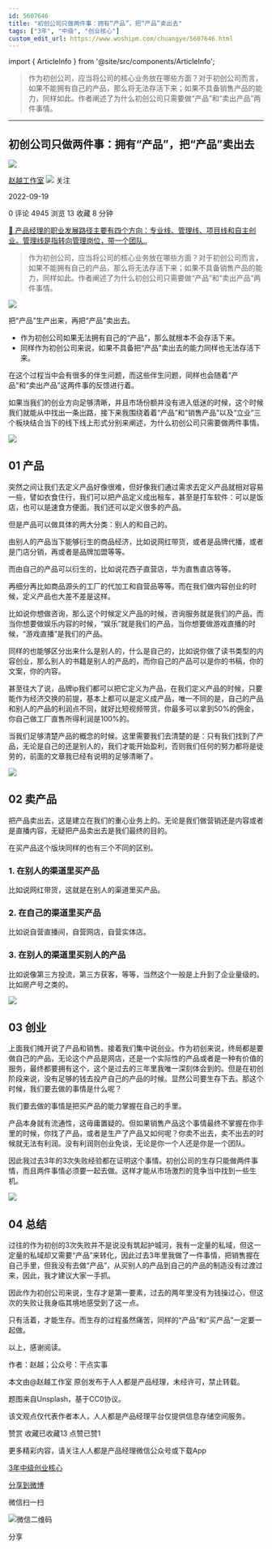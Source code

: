 ```yaml
---
id: 5607646
title: "初创公司只做两件事：拥有“产品”，把“产品”卖出去"
tags: ["3年", "中级", "创业核心"]
custom_edit_url: https://www.woshipm.com/chuangye/5607646.html
---
```

import { ArticleInfo } from '@site/src/components/ArticleInfo';

<ArticleInfo
    author="赵越工作室"
    authorLink="https://www.woshipm.com/u/1458436"
    published="2022-09-19"
    views={4945}
    comments={0}
    collects={13}
/>

> 作为初创公司，应当将公司的核心业务放在哪些方面？对于初创公司而言，如果不能拥有自己的产品，那么将无法存活下来；如果不具备销售产品的能力，同样如此。作者阐述了为什么初创公司只需要做“产品”和“卖出产品”两件事情。

---

## 初创公司只做两件事：拥有“产品”，把“产品”卖出去

[![](https://static.woshipm.com/APP_U_202209_20220901001029_6681.jpg?imageView2/1/w/72/h/72/q/100)](https://www.woshipm.com/u/1458436)

[赵越工作室](https://www.woshipm.com/u/1458436) ![](https://static.woshipm.com/tag/1121_1@2x.png) 关注

2022-09-19

0 评论 4945 浏览 13 收藏 8 分钟

[🔗 产品经理的职业发展路径主要有四个方向：专业线、管理线、项目线和自主创业。管理线是指转向管理岗位，带一个团队..](https://ke.qidianla.com/courses/90pm)

> 作为初创公司，应当将公司的核心业务放在哪些方面？对于初创公司而言，如果不能拥有自己的产品，那么将无法存活下来；如果不具备销售产品的能力，同样如此。作者阐述了为什么初创公司只需要做“产品”和“卖出产品”两件事情。

![](https://image.woshipm.com/wp-files/2022/09/jTw0kUTUz71hXAQlu9eE.jpg)

把“产品”生产出来，再把“产品”卖出去。

*   作为初创公司如果无法拥有自己的“产品”，那么就根本不会存活下来。
*   同样作为初创公司来说，如果不具备把“产品”卖出去的能力同样也无法存活下来。

在这个过程当中会有很多的伴生问题，而这些伴生问题，同样也会随着“产品”和“卖出产品”这两件事的反馈进行着。

如果当我们的创业方向足够清晰，并且市场份额并没有进入低迷的时候，这个时候我们就能从中找出一条出路，接下来我围绕着着“产品”和“销售产品”以及“立业”三个板块结合当下的线下线上形式分别来阐述，为什么初创公司只需要做两件事情。

![](https://image.woshipm.com/wp-files/2022/09/GVpjGdE9xvdXlQvSzWca.jpeg)

## 01 产品

突然之间让我们去定义产品好像很难，但好像我们通过需求去定义产品就相对容易一些，譬如衣食住行，我们可以把产品定义成出租车，甚至是打车软件：可以是饭店，也可以是速食方便面。我们还可以定义很多的产品。

但是产品可以做具体的两大分类：别人的和自己的。

由别人的产品当下能够衍生的商品经济，比如说网红带货，或者是品牌代播，或者是门店分销，再或者是品牌加盟等等。

而由自己的产品可以衍生的，比如说花西子直营店，华为直售直店等等。

再细分再比如商品源头的工厂的代加工和自营品等等。而在我们做内容创业的时候，定义产品也大差不差是这样。

比如说你想做咨询，那么这个时候定义产品的时候，咨询服务就是我们的产品，而当你想要做娱乐内容的时候，“娱乐”就是我们的产品，当你想要做游戏直播的时候，“游戏直播”是我们的产品。

同样的也能够区分出来什么是别人的，什么是自己的，比如说你做了读书类型的内容创业，那么别人的书籍是别人的产品的，而你自己的产品可以是你的书稿，你的文案，你的内容。

甚至往大了说，品牌ip我们都可以把它定义为产品，在我们定义产品的时候，只要能作为经济交换的前提，基本上都可以是定义成产品，唯一不同的是，自己的产品和别人的产品的利润点不同，就好比短视频带货，你最多可以拿到50%的佣金，你自己做工厂直售所得利润是100%的。

当我们足够清楚产品的概念的时候。这里需要我们去清楚的是：只有我们找到了产品，无论是自己的还是别人的，我们才能开始盈利，否则我们任何的努力都将是徒劳的，前面的文章我已经有说明的足够清晰了。

![](https://image.woshipm.com/wp-files/2022/09/6QKij30xNfdB15wurQJN.jpeg)

## 02 卖产品

把产品卖出去，这是建立在我们的重心业务上的。无论是我们做营销还是内容或者是直播内容，无疑把产品卖出去是我们最终的目的。

在买产品这个版块同样的也有三个不同的区别。

### 1\. 在别人的渠道里买产品

比如说网红带货，这就是在别人的渠道里买产品。

### 2\. 在自己的渠道里买产品

比如说自营直播间，自营网店，自营实体店。

### 3\. 在别人的渠道里买别人的产品

比如说像第三方投流，第三方获客，等等，当然这个一般是上升到了企业量级的。比如房产号之类的。

![](https://image.woshipm.com/wp-files/2022/09/YcTIQRvAmX8ExhIfg6jP.jpeg)

## 03 创业

上面我们摊开说了产品和销售。接着我们集中说创业。作为初创来说，终局都是要做自己的产品，无论这个产品是网店，还是一个实际性的产品或者是一种有价值的服务，最终都要拥有这个，这个是过去的三年里我唯一深刻体会到的。但是在初创阶段来说，没有足够的钱去投产自己的产品的时候。显然公司要生存下去。那这个时候，我们要去做的事情是什么呢？

我们要去做的事情是把买产品的能力掌握在自己的手里。

产品本身就有流通性，这毋庸置疑的。但如果销售产品这个事情最终不掌握在你手里的时候，你找了产品，或者是生产了产品又如何呢？你卖不出去，卖不出去的时候就无法有利润。没有利润则创业免谈，无论是你一个人还是你是一个团队。

因此我过去3年的3次失败经验都在证明这个事情。初创公司的生存只能做两件事情，而且两件事情必须要一起去做。这样才能从市场激烈的竞争当中找到一些生机。

![](https://image.woshipm.com/wp-files/2022/09/anhxGsWIhM118bF9A0O9.jpeg)

## 04 总结

过往的作为初创的3次失败并不是说没有筑起护城河，我有一定量的私域，但这一定量的私域却又需要“产品”来转化，因此过去3年里我做了一件事情，把销售握在自己手里，但我没有去做“产品”，从买别人的产品到自己的产品的制造没有过渡过来，因此，我才建议大家一手抓。

因此作为初创公司来说，生存才是第一要素，过去的两年里没有为钱操过心，但这次的失败让我身临其境地感受到了这一点。

只有活着，才能生存。而生存的过程虽然痛苦，同样的“产品”和“买产品”一定要一起做。

以上，感谢阅读。

作者：赵越；公众号：干点实事

本文由@赵越工作室 原创发布于人人都是产品经理，未经许可，禁止转载。

题图来自Unsplash，基于CC0协议。

该文观点仅代表作者本人，人人都是产品经理平台仅提供信息存储空间服务。

赞赏 收藏已收藏13 点赞已赞1

更多精彩内容，请关注人人都是产品经理微信公众号或下载App

[3年](https://www.woshipm.com/tag/3%e5%b9%b4)[中级](https://www.woshipm.com/tag/%e4%b8%ad%e7%ba%a7)[创业核心](https://www.woshipm.com/tag/%e5%88%9b%e4%b8%9a%e6%a0%b8%e5%bf%83)

[分享到微博](https://service.weibo.com/share/share.php?appkey=2775287854&title=初创公司只做两件事：拥有“产品”，把“产品”卖出去&url=https://www.woshipm.com/chuangye/5607646.html&pic=https://image.woshipm.com/wp-files/2022/09/jTw0kUTUz71hXAQlu9eE.jpg)

微信扫一扫

![微信二维码](https://api.pwmqr.com/qrcode/create/?url=https://www.woshipm.com/chuangye/5607646.html)

分享